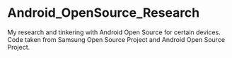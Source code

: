 # Android_OpenSource_Research
My research and tinkering with Android Open Source for certain devices. Code taken from Samsung Open Source Project and Android Open Source Project.

